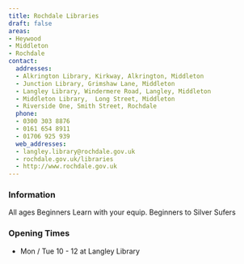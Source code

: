 ```yaml
---
title: Rochdale Libraries
draft: false
areas:
- Heywood
- Middleton
- Rochdale
contact:
  addresses:
  - Alkrington Library, Kirkway, Alkrington, Middleton
  - Junction Library, Grimshaw Lane, Middleton
  - Langley Library, Windermere Road, Langley, Middleton
  - Middleton Library,  Long Street, Middleton
  - Riverside One, Smith Street, Rochdale
  phone:
  - 0300 303 8876
  - 0161 654 8911
  - 01706 925 939
  web_addresses:
  - langley.library@rochdale.gov.uk
  - rochdale.gov.uk/libraries
  - http://www.rochdale.gov.uk
---
```


### Information
All ages
Beginners
Learn with your equip. Beginners to Silver Sufers

### Opening Times
* Mon / Tue 10 - 12 at Langley Library

